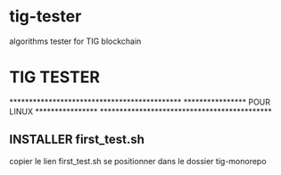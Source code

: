 # tig-tester
algorithms tester for TIG blockchain 
<H1>TIG TESTER</H1>
********************************************  
**************** POUR LINUX ****************  
********************************************  

<h2>INSTALLER first_test.sh</h2>
copier le lien first_test.sh
se positionner dans le dossier tig-monorepo

